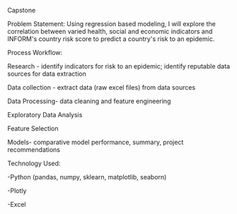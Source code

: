 Capstone

Problem Statement:
Using regression based modeling, I will explore the correlation between varied health, social and economic indicators and INFORM's country risk score to predict a country's risk to an epidemic.


Process Workflow:

Research - identify indicators for risk to an epidemic; identify reputable data sources for data extraction

Data collection - extract data (raw excel files) from data sources

Data Processing- data cleaning and feature engineering

Exploratory Data Analysis

Feature Selection

Models- comparative model performance, summary, project recommendations


Technology Used:

-Python (pandas, numpy, sklearn, matplotlib, seaborn)

-Plotly

-Excel
